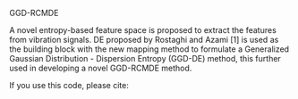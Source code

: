 </t>GGD-RCMDE<t>

A novel entropy-based feature space is proposed to extract the features from vibration signals. DE proposed by Rostaghi and Azami [1] is used as the building block with the new mapping method to formulate a Generalized Gaussian Distribution - Dispersion Entropy (GGD-DE) method, this further used in developing a novel GGD-RCMDE method.

If you use this code, please cite:
